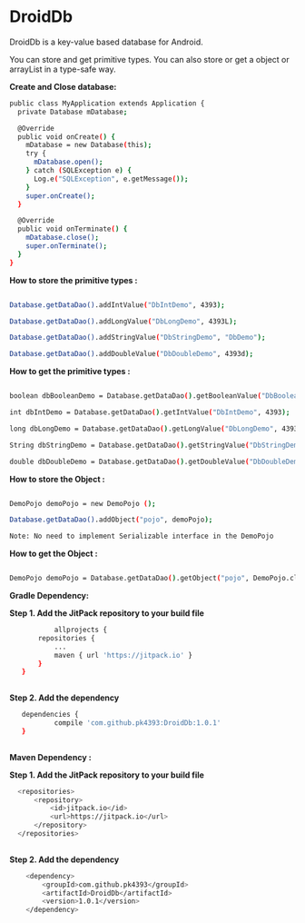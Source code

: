 # DroidDb
DroidDb is a key-value based database for Android.

You can store and get primitive types. You can also store or get a object or arrayList in a type-safe way.

**Create and Close database:**

```sh
public class MyApplication extends Application {
  private Database mDatabase;

  @Override
  public void onCreate() {
    mDatabase = new Database(this);
    try {
      mDatabase.open();
    } catch (SQLException e) {
      Log.e("SQLException", e.getMessage());
    }
    super.onCreate();
  }

  @Override
  public void onTerminate() {
    mDatabase.close();
    super.onTerminate();
  }
}

```

**How to store the primitive types :**

```sh Database.getDataDao().addBooleanValue("DbBooleanDemo", true);

Database.getDataDao().addIntValue("DbIntDemo", 4393);

Database.getDataDao().addLongValue("DbLongDemo", 4393L);

Database.getDataDao().addStringValue("DbStringDemo", "DbDemo");

Database.getDataDao().addDoubleValue("DbDoubleDemo", 4393d);

```


**How to get the primitive types :**

```sh

boolean dbBooleanDemo = Database.getDataDao().getBooleanValue("DbBooleanDemo", true);

int dbIntDemo = Database.getDataDao().getIntValue("DbIntDemo", 4393);

long dbLongDemo = Database.getDataDao().getLongValue("DbLongDemo", 4393L);

String dbStringDemo = Database.getDataDao().getStringValue("DbStringDemo", "DbDemo");

double dbDoubleDemo = Database.getDataDao().getDoubleValue("DbDoubleDemo", 4393d);
```


**How to store the Object :**

```sh

DemoPojo demoPojo = new DemoPojo ();

Database.getDataDao().addObject("pojo", demoPojo);

Note: No need to implement Serializable interface in the DemoPojo

```


**How to get the Object :**

```sh

DemoPojo demoPojo = Database.getDataDao().getObject("pojo", DemoPojo.class);
```



**Gradle Dependency:**

 **Step 1. Add the JitPack repository to your build file**
 
 ```sh
			allprojects {
		repositories {
			...
			maven { url 'https://jitpack.io' }
		}
	}
	
```
  
**Step 2. Add the dependency**

 ```sh
	dependencies {
	        compile 'com.github.pk4393:DroidDb:1.0.1'
	}
	
```
  
  **Maven Dependency :**
  
  **Step 1. Add the JitPack repository to your build file**
  
  ```sh
 	<repositories>
		<repository>
		    <id>jitpack.io</id>
		    <url>https://jitpack.io</url>
		</repository>
	</repositories>
	
```
  
**Step 2. Add the dependency**

```sh
	<dependency>
	    <groupId>com.github.pk4393</groupId>
	    <artifactId>DroidDb</artifactId>
	    <version>1.0.1</version>
	</dependency>
```
